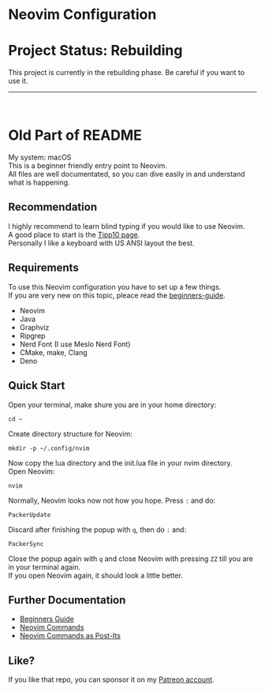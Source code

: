 # Neovim Configuration
# Project Status: Rebuilding
This project is currently in the rebuilding phase. Be careful if you want to use it.  

---
<br>

# Old Part of README
My system: macOS  
This is a beginner friendly entry point to Neovim.  
All files are well documentated, so you can dive easily in and understand what is happening.

## Recommendation
I highly recommend to learn blind typing if you would like to use Neovim.  
A good place to start is the [Tipp10 page](https://www.tipp10.com/en/).  
Personally I like a keyboard with US ANSI layout the best.

## Requirements
To use this Neovim configuration you have to set up a few things.  
If you are very new on this topic, pleace read the [beginners-guide](./docs/beginners-guide.md).
* Neovim
* Java
* Graphviz
* Ripgrep
* Nerd Font (I use Meslo Nerd Font)
* CMake, make, Clang
* Deno


## Quick Start
Open your terminal, make shure you are in your home directory:
```shel
cd ~
```
Create directory structure for Neovim:
```shell
mkdir -p ~/.config/nvim
```
Now copy the lua directory and the init.lua file in your nvim directory.  
Open Neovim:
```shell
nvim
```
Normally, Neovim looks now not how you hope. Press `:` and do:
```shell
PackerUpdate
```
Discard after finishing the popup with `q`, then do `:` and:
```shell
PackerSync
```
Close the popup again with `q` and close Neovim with pressing `ZZ` till you are in your terminal again.  
If you open Neovim again, it should look a little better.

## Further Documentation
* [Beginners Guide](./docs/beginners-guide.md)
* [Neovim Commands](./docs/nvim-commands.md)
* [Neovim Commands as Post-Its](./docs/post-its.md)

## Like?
If you like that repo, you can sponsor it on my [Patreon account](https://www.patreon.com/Manny556).
